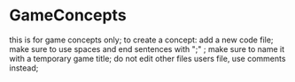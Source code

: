 # GameConcepts
this is for game concepts only;
to create a concept: add a new code file;
make sure to use spaces and end sentences with  ";" ;
make sure to name it with a temporary game title;
do not edit other files users file, use comments instead;

